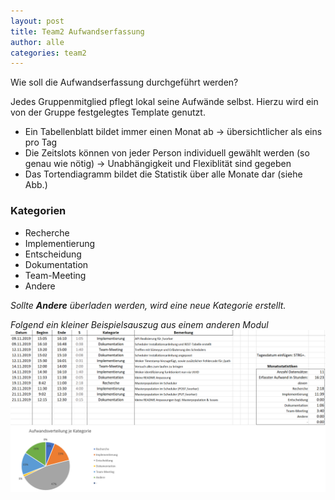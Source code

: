 ```yaml
---
layout: post
title: Team2 Aufwandserfassung
author: alle
categories: team2
---
```


Wie soll die Aufwandserfassung durchgeführt werden?

Jedes Gruppenmitglied pflegt lokal seine Aufwände selbst. Hierzu wird ein von der Gruppe festgelegtes Template genutzt.

- Ein Tabellenblatt bildet immer einen Monat ab -> übersichtlicher als eins pro Tag
- Die Zeitslots können von jeder Person individuell gewählt werden (so genau wie nötig) -> Unabhängigkeit und Flexiblität sind gegeben
- Das Tortendiagramm bildet die Statistik über alle Monate dar (siehe Abb.)

### Kategorien
- Recherche
- Implementierung
- Entscheidung
- Dokumentation
- Team-Meeting
- Andere

*Sollte **Andere** überladen werden, wird eine neue Kategorie erstellt.*


*Folgend ein kleiner Beispielsauszug aus einem anderen Modul*
![](https://github.com/Archi-Lab-FAE/fae-team-2-documentation/blob/master/pictures/TimeTracking%20Example.png)
